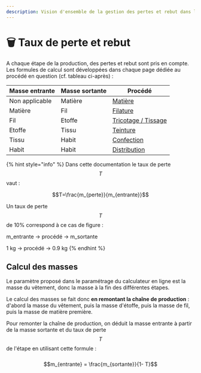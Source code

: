 ```yaml
---
description: Vision d'ensemble de la gestion des pertes et rebut dans l'outil
---
```


# 🗑️ Taux de perte et rebut

A chaque étape de la production, des pertes et rebut sont pris en compte. Les formules de calcul sont développées dans chaque page dédiée au procédé en question (cf. tableau ci-après) :

| Masse entrante | Masse sortante | Procédé                                                                                                    |
| -------------- | -------------- | ---------------------------------------------------------------------------------------------------------- |
| Non applicable | Matière        | [Matière](https://fabrique-numerique.gitbook.io/ecobalyse/textile/etapes-du-cycle-de-vie/etape-1-matieres) |
| Matière        | Fil            | [Filature](../cycle-de-vie-des-produits-textiles/etape-2-fabrication-du-fil-1.md)                          |
| Fil            | Etoffe         | [Tricotage / Tissage](../cycle-de-vie-des-produits-textiles/tricotage-tissage.md)                          |
| Etoffe         | Tissu          | [Teinture](../cycle-de-vie-des-produits-textiles/ennoblissement/)                                          |
| Tissu          | Habit          | [Confection](../cycle-de-vie-des-produits-textiles/confection.md)                                          |
| Habit          | Habit          | [Distribution](../cycle-de-vie-des-produits-textiles/distribution.md)                                      |

{% hint style="info" %}
Dans cette documentation le taux de perte $$T$$ vaut :

&#x20;$$T=\frac{m_{perte}}{m_{entrante}}$$

Un taux de perte $$T$$ de 10% correspond à ce cas de figure :&#x20;

m\_entrante -> procédé -> m\_sortante

1 kg -> procédé -> 0.9 kg
{% endhint %}

## Calcul des masses

Le paramètre proposé dans le paramétrage du calculateur en ligne est la masse du vêtement, donc la masse à la fin des différentes étapes.&#x20;

Le calcul des masses se fait donc **en remontant la chaîne de production** : d'abord la masse du vêtement, puis la masse d'étoffe, puis la masse de fil, puis la masse de matière première.

Pour remonter la chaîne de production, on déduit la masse entrante à partir de la masse sortante et du taux de perte $$T$$ de l'étape en utilisant cette formule :\
\
$$m_{entrante} = \frac{m_{sortante}}{1- T}$$





&#x20;
